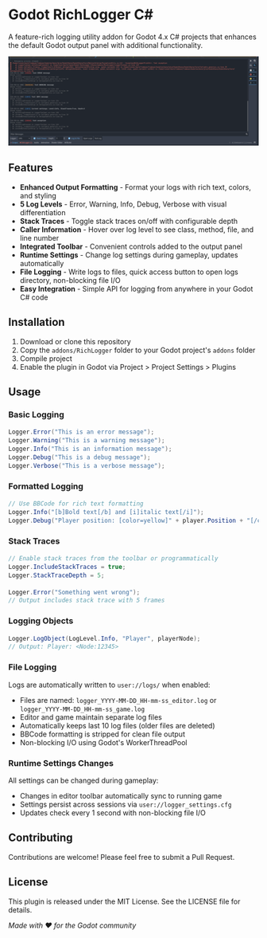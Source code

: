 # Godot RichLogger C#
A feature-rich logging utility addon for Godot 4.x C# projects that enhances the default Godot output panel with additional functionality.

![Screenshot of Godot RichLogger in action](screen.png)

## Features
- **Enhanced Output Formatting** - Format your logs with rich text, colors, and styling
- **5 Log Levels** - Error, Warning, Info, Debug, Verbose with visual differentiation
- **Stack Traces** - Toggle stack traces on/off with configurable depth
- **Caller Information** - Hover over log level to see class, method, file, and line number
- **Integrated Toolbar** - Convenient controls added to the output panel
- **Runtime Settings** - Change log settings during gameplay, updates automatically
- **File Logging** - Write logs to files, quick access button to open logs directory, non-blocking file I/O
- **Easy Integration** - Simple API for logging from anywhere in your Godot C# code

## Installation
1. Download or clone this repository
2. Copy the `addons/RichLogger` folder to your Godot project's `addons` folder
3. Compile project
4. Enable the plugin in Godot via Project > Project Settings > Plugins

## Usage
### Basic Logging
``` csharp
Logger.Error("This is an error message");
Logger.Warning("This is a warning message");
Logger.Info("This is an information message");
Logger.Debug("This is a debug message");
Logger.Verbose("This is a verbose message");
```

### Formatted Logging
``` csharp
// Use BBCode for rich text formatting
Logger.Info("[b]Bold text[/b] and [i]italic text[/i]");
Logger.Debug("Player position: [color=yellow]" + player.Position + "[/color]");
```

### Stack Traces
``` csharp
// Enable stack traces from the toolbar or programmatically
Logger.IncludeStackTraces = true;
Logger.StackTraceDepth = 5;

Logger.Error("Something went wrong");
// Output includes stack trace with 5 frames
```

### Logging Objects
``` csharp
Logger.LogObject(LogLevel.Info, "Player", playerNode);
// Output: Player: <Node:12345>
```

### File Logging
Logs are automatically written to `user://logs/` when enabled:
- Files are named: `logger_YYYY-MM-DD_HH-mm-ss_editor.log` or `logger_YYYY-MM-DD_HH-mm-ss_game.log`
- Editor and game maintain separate log files
- Automatically keeps last 10 log files (older files are deleted)
- BBCode formatting is stripped for clean file output
- Non-blocking I/O using Godot's WorkerThreadPool

### Runtime Settings Changes
All settings can be changed during gameplay:
- Changes in editor toolbar automatically sync to running game
- Settings persist across sessions via `user://logger_settings.cfg`
- Updates check every 1 second with non-blocking file I/O

## Contributing
Contributions are welcome! Please feel free to submit a Pull Request.

## License
This plugin is released under the MIT License. See the LICENSE file for details.  

_Made with ❤️ for the Godot community_
